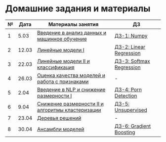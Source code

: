 # Домашние задания и материалы

| № | Дата  | Материалы занятия                                                                                | ДЗ                                 |
|---|-------|--------------------------------------------------------------------------------------------------|------------------------------------|
| 1 | 5.03  | [Введение в анализ данных и машинное обучение](https://cloud.mail.ru/public/Yz3n/3mRu7SQsY)      | [ДЗ-1: Numpy](./hw1/)              |
| 2 | 12.03 | [Линейные модели I](https://cloud.mail.ru/public/yfjK/nvNaxYn4P)                                 | [ДЗ-2: Linear Regression](./hw2/)  |
| 3 | 22.03 | [Линейные модели II и классификация](https://cloud.mail.ru/public/7jRD/oRXBwMUof)                | [ДЗ-3: Softmax Regression](./hw3/) |
| 4 | 26.03 | [Оценка качества моделей и работа с признаками](https://cloud.mail.ru/public/uuwe/mTFXmrzqf)     | -                                  |
| 5 | 2.04  | [Введение в NLP и снижение размерности I](https://cloud.mail.ru/public/oNVU/EbwTX3F4S)           | [ДЗ-4: Porn Detection](./hw4/)     |
| 6 | 9.04  | [Cнижение размерности II и алгоритмы кластеризации](https://cloud.mail.ru/public/y1tH/PHyhs4z45) | [ДЗ-5: Unsupervised](./hw5/)       |
| 7 | 23.04 | [Деревья решений](https://cloud.mail.ru/public/HC6L/ZsDUgqCfc)                                   | -                                  |
| 8 | 30.04 | [Ансамбли моделей](https://cloud.mail.ru/public/5rYP/6V8hbJPXR)                                  | [ДЗ-6: Gradient Boosting](./hw6/)  |